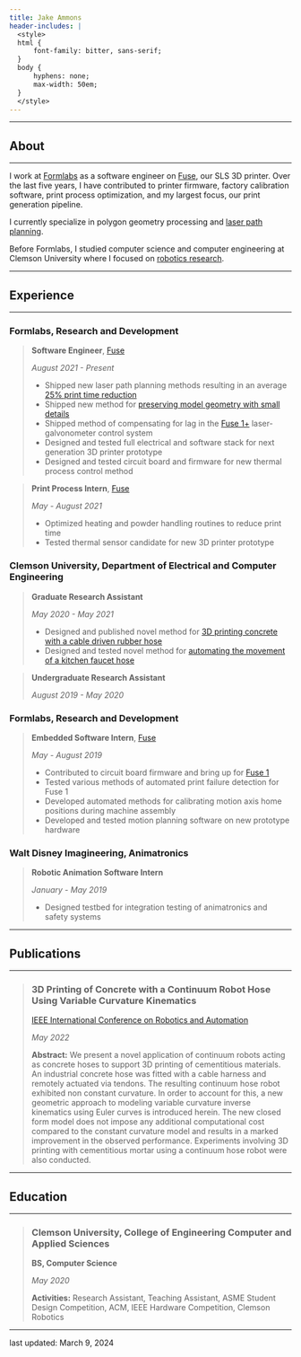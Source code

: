 ```yaml
---
title: Jake Ammons
header-includes: |
  <style>
  html {
      font-family: bitter, sans-serif;
  }
  body {
      hyphens: none;
      max-width: 50em;
  }
  </style>
---
```


---

## About

---

I work at [Formlabs](https://www.formlabs.com) as a software engineer on [Fuse](https://formlabs.com/fuse-1), our SLS 3D
printer. Over the last five years, I have contributed to printer firmware, factory calibration software, print process
optimization, and my largest focus, our print generation pipeline.

I currently specialize in polygon geometry processing
and [laser path planning](https://formlabs.com/blog/sls-speed-sla-build-volume-improvements/#Fuse%201%2B%2030W%20Leads%20the%20SLS%20Category%20With%20New%20Speed%20Improvements).

Before Formlabs, I studied computer science and computer engineering at Clemson University where I focused
on [robotics research](https://ieeexplore.ieee.org/document/9812123).

---

## Experience

---

### Formlabs, Research and Development

> **Software Engineer**, [Fuse](https://formlabs.com/fuse-1)
>
> _August 2021 - Present_
>
> - Shipped new laser path planning methods resulting in an average [25% print time reduction](https://formlabs.com/blog/sls-speed-sla-build-volume-improvements/#Fuse%201%2B%2030W%20Leads%20the%20SLS%20Category%20With%20New%20Speed%20Improvements)
> - Shipped new method for [preserving model geometry with small details](https://formlabs.com/blog/fuse-blast-automated-sls-post-processing-media-blasting-polishing/#Software%20Improvements%20for%20a%20Faster%2C%20More%20Powerful%20Fuse%201%2B%2030W)
> - Shipped method of compensating for lag in the [Fuse 1+](https://formlabs.com/blog/introducing-fuse-1-plus-30w/) laser-galvonometer control system
> - Designed and tested full electrical and software stack for next generation 3D printer prototype
> - Designed and tested circuit board and firmware for new thermal process control method

> **Print Process Intern**, [Fuse](https://formlabs.com/fuse-1)
>
> _May - August 2021_
>
> - Optimized heating and powder handling routines to reduce print time
> - Tested thermal sensor candidate for new 3D printer prototype

### Clemson University, Department of Electrical and Computer Engineering

> **Graduate Research Assistant**
>
> _May 2020 - May 2021_
>
> - Designed and published novel method for [3D printing concrete with a cable driven rubber hose](https://ieeexplore.ieee.org/document/9812123)
> - Designed and tested novel method for [automating the movement of a kitchen faucet hose](https://hackaday.com/2020/11/02/robot-sink-helps-with-the-dishes/)

> **Undergraduate Research Assistant**
>
> _August 2019 - May 2020_

### Formlabs, Research and Development

> **Embedded Software Intern**, [Fuse](https://formlabs.com/fuse-1)
>
> _May - August 2019_
>
> - Contributed to circuit board firmware and bring up for [Fuse 1](https://formlabs.com/fuse-1)
> - Tested various methods of automated print failure detection for Fuse 1
> - Developed automated methods for calibrating motion axis home positions during machine assembly
> - Developed and tested motion planning software on new prototype hardware

### Walt Disney Imagineering, Animatronics

> **Robotic Animation Software Intern**
>
> _January - May 2019_
>
> - Designed testbed for integration testing of animatronics and safety systems

---

## Publications

---

> ### 3D Printing of Concrete with a Continuum Robot Hose Using Variable Curvature Kinematics
>
> [IEEE International Conference on Robotics and Automation](https://ieeexplore.ieee.org/document/9812123)
>
> _May 2022_
>
> **Abstract:**
> We present a novel application of continuum robots acting as concrete hoses to support 3D printing of cementitious
> materials. An industrial concrete hose was fitted with a cable harness and remotely actuated via tendons. The
> resulting continuum hose robot exhibited non constant curvature. In order to account for this, a new geometric
> approach to modeling variable curvature inverse kinematics using Euler curves is introduced herein. The new closed
> form model does not impose any additional computational cost compared to the constant curvature model and results in a
> marked improvement in the observed performance. Experiments involving 3D printing with cementitious mortar using a
> continuum hose robot were also conducted.

---

## Education

---

> ### Clemson University, College of Engineering Computer and Applied Sciences
>
> **BS, Computer Science**
>
> _May 2020_
>
> **Activities:**
> Research Assistant, Teaching Assistant, ASME Student Design Competition, ACM, IEEE Hardware
> Competition, Clemson Robotics

---
last updated: March 9, 2024
